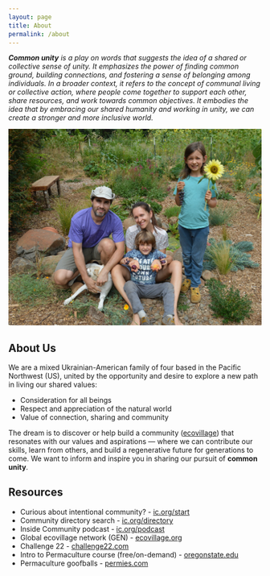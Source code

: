 ```yaml
---
layout: page
title: About
permalink: /about
---
```


**_Common unity_** _is a play on words that suggests the idea of a shared or collective sense of unity. It emphasizes the power of finding common ground, building connections, and fostering a sense of belonging among individuals. In a broader context, it refers to the concept of communal living or collective action, where people come together to support each other, share resources, and work towards common objectives. It embodies the idea that by embracing our shared humanity and working in unity, we can create a stronger and more inclusive world._


![Family photo in the garden](/assets/img/family.jpg "Family photo")


## About Us

We are a mixed Ukrainian-American family of four based in the Pacific Northwest (US), united by the opportunity and desire to explore a new path in living our shared values:
+ Consideration for all beings
+ Respect and appreciation of the natural world
+ Value of connection, sharing and community

The dream is to discover or help build a community ([ecovillage](https://en.wikipedia.org/wiki/Ecovillage)) that resonates with our values and aspirations — where we can contribute our skills, learn from others, and build a regenerative future for generations to come. We want to inform and inspire you in sharing our pursuit of **common unity**.


## Resources

+ Curious about intentional community? - [ic.org/start](https://www.ic.org/start)
+ Community directory search - [ic.org/directory](https://www.ic.org/)
+ Inside Community podcast - [ic.org/podcast](https://www.ic.org/podcast/)
+ Global ecovillage network (GEN) - [ecovillage.org](https://ecovillage.org/)
+ Challenge 22 - [challenge22.com](https://challenge22.com/)
+ Intro to Permaculture course (free/on-demand) - [oregonstate.edu](https://workspace.oregonstate.edu/free-on-demand-intro-to-permaculture-open-online-resource)
+ Permaculture goofballs - [permies.com](https://permies.com/)